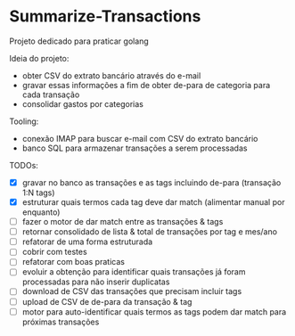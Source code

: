 # Summarize-Transactions

Projeto dedicado para praticar golang

Ideia do projeto:
- obter CSV do extrato bancário através do e-mail
- gravar essas informações a fim de obter de-para de categoria para cada transação
- consolidar gastos por categorias

Tooling:
- conexão IMAP para buscar e-mail com CSV do extrato bancário
- banco SQL para armazenar transações a serem processadas

TODOs:
- [X] gravar no banco as transações e as tags incluindo de-para (transação 1:N tags)
- [X] estruturar quais termos cada tag deve dar match (alimentar manual por enquanto)
- [ ] fazer o motor de dar match entre as transações & tags
- [ ] retornar consolidado de lista & total de transações por tag e mes/ano
- [ ] refatorar de uma forma estruturada
- [ ] cobrir com testes
- [ ] refatorar com boas praticas
- [ ] evoluir a obtenção para identificar quais transações já foram processadas para não inserir duplicatas
- [ ] download de CSV das transações que precisam incluir tags
- [ ] upload de CSV de de-para da transação & tag
- [ ] motor para auto-identificar quais termos as tags podem dar match para próximas transações